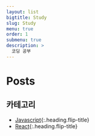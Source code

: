 ```yaml
---
layout: list
bigtitle: Study
slug: Study
menu: true
order: 1
submenu: true
description: >
  코딩 공부
---
```


# Posts

## 카테고리

* [Javascript]{:.heading.flip-title} 
* [React]{:.heading.flip-title} 

[Javascript]: /java/
[React]: /react/
 
